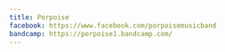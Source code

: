 ```yaml
---
title: Porpoise
facebook: https://www.facebook.com/porpoisemusicband
bandcamp: https://porpoise1.bandcamp.com/
---
```

